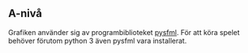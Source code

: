 ## A-nivå
Grafiken använder sig av programbiblioteket [pysfml](http://www.python-sfml.org/). För att köra spelet behöver förutom python 3 även pysfml vara installerat.
